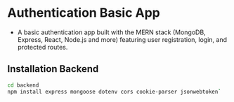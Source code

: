 # Authentication Basic App

- A basic authentication app built with the MERN stack (MongoDB, Express, React, Node.js and more) featuring user registration, login, and protected routes.

## Installation Backend

```bash
cd backend
npm install express mongoose dotenv cors cookie-parser jsonwebtoken`
```
